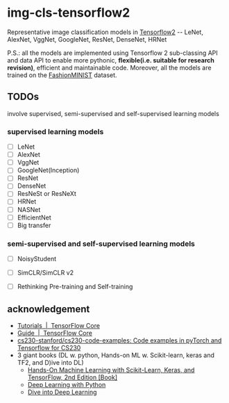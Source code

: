 # img-cls-tensorflow2

Representative image classification models in [Tensorflow2](https://www.tensorflow.org) -- LeNet, AlexNet,  VggNet, GoogleNet, ResNet, DenseNet, HRNet

P.S.: all the models are implemented using Tensorflow 2 sub-classing API and data API to enable more pythonic, **flexible(i.e. suitable for research revision)**, efficient and maintainable code. Moreover, all the models are trained on the [FashionMINIST](https://github.com/zalandoresearch/fashion-mnist#benchmark) dataset.

## TODOs

involve supervised, semi-supervised and self-supervised learning models

### supervised learning models

- [ ] LeNet
- [ ] AlexNet
- [ ] VggNet
- [ ] GoogleNet(Inception)
- [ ] ResNet
- [ ] DenseNet
- [ ] ResNeSt or ResNeXt
- [ ] HRNet
- [ ] NASNet
- [ ] EfficientNet
- [ ] Big transfer

### semi-supervised and self-supervised learning models

- [ ] NoisyStudent
- [ ] SimCLR/SimCLR v2
- [ ] Rethinking Pre-training and Self-training


## acknowledgement

* [Tutorials  |  TensorFlow Core](https://www.tensorflow.org/tutorials)
* [Guide  |  TensorFlow Core](https://www.tensorflow.org/guide)
* [cs230-stanford/cs230-code-examples: Code examples in pyTorch and Tensorflow for CS230](https://github.com/cs230-stanford/cs230-code-examples)
* 3 giant books (DL w. python, Hands-on ML w. Scikit-learn, keras and TF2, and D)ive into DL)
    * [Hands-On Machine Learning with Scikit-Learn, Keras, and TensorFlow, 2nd Edition [Book]](https://www.oreilly.com/library/view/hands-on-machine-learning/9781492032632/)
    * [Deep Learning with Python](https://www.manning.com/books/deep-learning-with-python)
    * [Dive into Deep Learning](https://d2l.ai/)